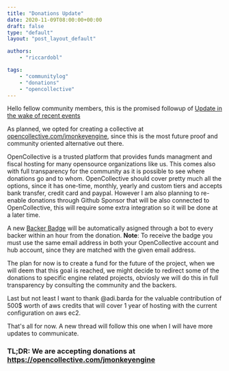 ```yaml
---
title: "Donations Update"
date: 2020-11-09T08:00:00+00:00
draft: false
type: "default"
layout: "post_layout_default"

authors:
    - "riccardobl"

tags:
    - "communitylog"
    - "donations"
    - "opencollective"
---
```


Hello fellow community members, this is the promised followup of [Update in the wake of recent events](/communitylog/update-in-the-wake-of-recent-events/)

As planned, we opted for creating a collective at [opencollective.com/jmonkeyengine](https://opencollective.com/jmonkeyengine), since this is the most future proof and community oriented alternative out there. 
<!--more-->

OpenCollective is a trusted platform that provides funds managment and fiscal hosting for many opensource organizations like us. This comes also with full transparency for the community as it is possible to see where donations go and to whom. 
OpenCollective should cover pretty much all the options, since it has one-time, monthly, yearly and custom tiers and accepts bank transfer, credit card and paypal. However I am also planning to re-enable donations through Github Sponsor that will be also connected to OpenCollective, this will require some extra integration so it will be done at a later time.

A new [Backer Badge](https://hub.jmonkeyengine.org/badges/113/backer) will be automatically asigned through a bot to every backer within an hour from the donation. 
**Note**: To receive the badge you must use the same email address in both your OpenCollective account and hub account, since they are matched with the given email address. 

The plan for now is to create a fund for the future of the project, when we will deem that this goal is reached, we might decide to redirect some of the donations to specific engine related projects, obviosly we will do this in full transparency by consulting the community and the backers.

Last but not least I want to thank @adi.barda for the valuable contribution of 500$ worth of aws credits that will cover 1 year of hosting with the current configuration on aws ec2.

That's all for now. A new thread will follow this one when I will have more updates to communicate.

### TL;DR: We are accepting donations at https://opencollective.com/jmonkeyengine


